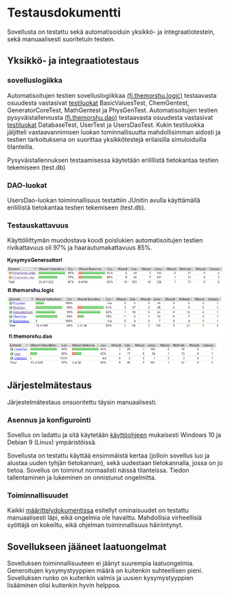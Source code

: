 # Testausdokumentti

Sovellusta on testattu sekä automatisoiduin yksikkö- ja integraatiotestein, sekä manuaalisesti suoritetuin testein.

## Yksikkö- ja integraatiotestaus

### sovelluslogiikka

Automatisoitujen testien sovelluslogiikkaa [(fi.themorshu.logic)](https://github.com/TheMorshu/otm-harjoitustyo/tree/master/KysymysGeneraattori/src/main/java/fi/themorshu/logic) testaavasta osuudesta vastasivat [testiluokat](https://github.com/TheMorshu/otm-harjoitustyo/tree/master/KysymysGeneraattori/src/test/java/fi/themorshu/logic) BasicValuesTest, ChemGentest, GeneratorCoreTest, MathGentest ja PhysGenTest. Automatisoitujen testien pysyväistallennusta [(fi.themorshu.dao)](https://github.com/TheMorshu/otm-harjoitustyo/tree/master/KysymysGeneraattori/src/main/java/fi/themorshu/dao) testaavasta osuudesta vastasivat [testiluokat](https://github.com/TheMorshu/otm-harjoitustyo/tree/master/KysymysGeneraattori/src/test/java/fi/themorshu/dao) DatabaseTest, UserTest ja UsersDaoTest. Kukin testiluokka jäljitteli vastaavannimisen luokan tominnallisuutta mahdollisimman aidosti ja testien tarkoituksena on suorittaa yksikkötestejä erilaisilla simuloiduilla tilanteilla.

Pysyväistallennuksen testaamisessa käytetään erilillistä tietokantaa testien tekemiseen (test.db)

### DAO-luokat

UsersDao-luokan toiminnallisuus testattiin JUnitin avulla käyttämällä erilillistä tietokantaa testien tekemiseen (test.db).

### Testauskattavuus

Käyttöliittymän muodostava koodi poislukien automatisoitujen testien rivikattavuus oli 97% ja haarautumakattavuus 85%.

<img src="https://raw.githubusercontent.com/TheMorshu/otm-harjoitustyo/master/dokumentaatio/tests.png" width="800">


## Järjestelmätestaus

Järjestelmätestaus onsuoritettu täysin manuaalisesti.

### Asennus ja konfigurointi

Sovellus on ladattu ja sitä käytetään [käyttöohjeen](https://github.com/TheMorshu/otm-harjoitustyo/tree/master/dokumentaatio/kayttoohje.md) mukaisesti Windows 10 ja Debian 9 (Linux) ympäristöissä.

Sovellusta on testattu käyttää ensimmäistä kertaa (jolloin sovellus luo ja alustaa uuden tyhjän tietokannan), sekä uudestaan tietokannalla, jossa on jo tietoa. Sovellus on toiminut normaalisti näissä tilanteissa. Tiedon tallentaminen ja lukeminen on onnistunut ongelmitta.

### Toiminnallisuudet

Kaikki [määrittelydokumentissa](https://github.com/TheMorshu/otm-harjoitustyo/tree/master/dokumentaatio/maarittelydokumentti.md) esitellyt ominaisuudet on testattu manuaalisesti läpi, eikä ongelmia ole havaittu. Mahdollisia virheellisiä syöttäjä on kokeiltu, eikä ohjelman toiminnallisuus häiriintynyt.


## Sovellukseen jääneet laatuongelmat

Sovelluksen toiminnallisuuteen ei jäänyt suurempia laatuongelmia. Generoitujen kysymystyyppien määrä on kuitenkin suhteellisen pieni. Sovelluksen runko on kuitenkin valmis ja uusien kysymystyyppien lisääminen olisi kuitenkin hyvin helppoa.

